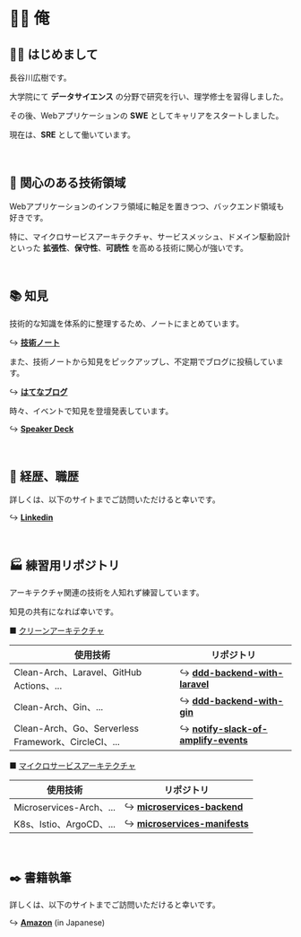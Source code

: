 # ✊🏻 俺

## 👋🏻 はじめまして

長谷川広樹です。<br>

大学院にて **データサイエンス** の分野で研究を行い、理学修士を習得しました。<br>

その後、Webアプリケーションの **SWE** としてキャリアをスタートしました。<br>

現在は、**SRE** として働いています。<br>

<br>

## 🎯 関心のある技術領域

Webアプリケーションのインフラ領域に軸足を置きつつ、バックエンド領域も好きです。<br>

特に、マイクロサービスアーキテクチャ、サービスメッシュ、ドメイン駆動設計といった **拡張性**、**保守性**、**可読性** を高める技術に関心が強いです。

<br>

## 📚 知見

技術的な知識を体系的に整理するため、ノートにまとめています。<br>

↪️ **[技術ノート](https://hiroki-it.github.io/tech-notebook/)**

また、技術ノートから知見をピックアップし、不定期でブログに投稿しています。<br>

↪️ **[はてなブログ](https://hiroki-hasegawa.hatenablog.jp/archive)**

時々、イベントで知見を登壇発表しています。<br>

↪️ **[Speaker Deck](https://speakerdeck.com/hiroki_hasegawa)**

<br>

## 💼 経歴、職歴

詳しくは、以下のサイトまでご訪問いただけると幸いです。<br>

↪️ **[Linkedin](https://www.linkedin.com/in/%E5%BA%83%E6%A8%B9-%E9%95%B7%E8%B0%B7%E5%B7%9D-21b051175/)**

<br>

## 🏭 練習用リポジトリ

アーキテクチャ関連の技術を人知れず練習しています。<br>

知見の共有になれば幸いです。<br>

■ <ins>クリーンアーキテクチャ</ins>

| 使用技術                                            | リポジトリ                                                                                           |
| --------------------------------------------------- | ---------------------------------------------------------------------------------------------------- |
| Clean-Arch、Laravel、GitHub Actions、...            | ↪️ **[ddd-backend-with-laravel](https://github.com/hiroki-it/ddd-backend-with-laravel)**             |
| Clean-Arch、Gin、...                                | ↪️ **[ddd-backend-with-gin](https://github.com/hiroki-it/ddd-backend-with-gin)**                     |
| Clean-Arch、Go、Serverless Framework、CircleCI、... | ↪️ **[notify-slack-of-amplify-events](https://github.com/hiroki-it/notify-slack-of-amplify-events)** |

■ <ins>マイクロサービスアーキテクチャ</ins>

| 使用技術                | リポジトリ                                                                             |
| ----------------------- | -------------------------------------------------------------------------------------- |
| Microservices-Arch、... | ↪️ **[microservices-backend](https://github.com/hiroki-it/microservices-backend)**     |
| K8s、Istio、ArgoCD、... | ↪️ **[microservices-manifests](https://github.com/hiroki-it/microservices-manifests)** |

<br>

## ✒️ 書籍執筆

詳しくは、以下のサイトまでご訪問いただけると幸いです。<br>

↪️ **[Amazon](https://www.amazon.co.jp/stores/author/B0DTK474CL/about)** (in Japanese)

<br>
